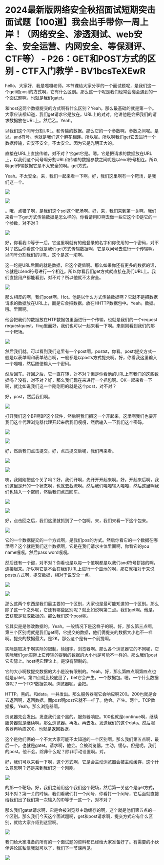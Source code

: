 # 2024最新版网络安全秋招面试短期突击面试题【100道】我会出手带你一周上岸！（网络安全、渗透测试、web安全、安全运营、内网安全、等保测评、CTF等） - P26：GET和POST方式的区别 - CTF入门教学 - BV1bcsTeXEwR

hello，大家好，我是嘎嘎老师。本节课给大家分享的一个面试题呢，是我们这一个get和post的方式啊，它有什么区别。那么这一个呢是我们经常会碰会遇到的一个面试题啊。也就是我们gatet。

和host这两个数据提交的方式啊有什么区别？Yeah。那么最基础的就是第一个。大家应该都知道，我们get请求它是放在。URL上的对对。他讲他是会把我们的请求数据放在URL上。然后乙。Yeah。

以我们这个问号分割URL。和传输的数据。那么它的一个参数啊。参数之间呢。是以。and符号。也就是我们这个麻花相连。所以呢。所以啊我们get它去进行一个数据传输，它安不安全，不太安全。因为它是光明正大的。

直接在URL上直接传输，对不对？它get它是。嗯。它是把请求的数据放在URL上，以我们这个问号啊分割URL和传输的数据参数之间呢是以end符号相连。所以啊get传输数据它是不太安全的啊。get方式。

Yeah。不太安全。来，我们一起来看一下啊。好，我们这里啊有一个靶场，是我们这一个。

![](img/3a67ca79740f5ea5b9659de99c1dab12_1.png)

![](img/3a67ca79740f5ea5b9659de99c1dab12_2.png)

。哦，点错了啊，是我们这个soI这个靶场啊。好，来，我们来到第一关啊。我们来看一下get方式传输数据是怎么样的。你看请用ID啊去做一些它这个ID是它的一个参数，对不对？



![](img/3a67ca79740f5ea5b9659de99c1dab12_4.png)

好，你看我ID等于一后，它这里啊就有的他登录的名字和你使用的一个密码，对不对？然后你看这个就是我们get方式传输数据啊，它是以问号去进行一个传输啊。以问号分割我们的URL，这个是这一坨啊。

这一坨是URL后面的就是数据，它这个键值啊。那么如果你还有更多的数据的话，它就是以end符号进行一个相连。所以你看我们get方式就直接在我们URL上。我们直接用户都能看到，对不对？所以他就不太安全。



![](img/3a67ca79740f5ea5b9659de99c1dab12_6.png)

那么相反的啊，我们post啊。Hot。他是以什么方式传输数据啊？它就不是把数据请求的数据放在URL上，而是它会把数据。放在HHTTP数据包中。Yeah。数据。哦。里面啊。

他会把我们的数据放在HTP数据包里面进行一个传输，也就是我们的一个request requestquest。fing里面好，我们也可以一起来看一下啊。来刚刚看到我们的那一个靶场。



![](img/3a67ca79740f5ea5b9659de99c1dab12_8.png)

然后我们就。可以看到我们这里有一个post啊。postst，你看。postt提交方式一般是以表单啊和表单结合啊，一般都是以posts方式提交啊。好，你看我这里输入一个嘎嘎，然后随便输入一个密码。

然后回车。好回之后，它一直在转，对不对？但是你看他的URL上有我们的这些数据吗？没有，对不对？好，那么我们现在来进行一个抓包啊。OK一起来看一下啊，就比如说我们这一个刚刚用的就是这个post，对不对？

好，post，然后我们啊。

![](img/3a67ca79740f5ea5b9659de99c1dab12_10.png)

打开我们这个BP啊BP这个软件，然后啊我们把这一个开起来，这里啊我们也要开我们这个代理浏览器代理开起来后我们嘎嘎，然后输入一下我们这个密码。



![](img/3a67ca79740f5ea5b9659de99c1dab12_12.png)

![](img/3a67ca79740f5ea5b9659de99c1dab12_13.png)

好，然后我们点击提交。好，点击提交后呢，我们再来看。

![](img/3a67ca79740f5ea5b9659de99c1dab12_15.png)

![](img/3a67ca79740f5ea5b9659de99c1dab12_16.png)

咦，我刚刚把这个关了吗？好，我们开啊，先开开开起来啊。好，开起来后啊，我们这里是开的一个状态啊，也就去截流啊。然后我们嘎嘎输入嘎嘎，然后这里啊我们也输入一个密码，然后我们点击回车。



![](img/3a67ca79740f5ea5b9659de99c1dab12_18.png)

![](img/3a67ca79740f5ea5b9659de99c1dab12_19.png)

好，点击回之后，我们这里就抓到了一个包啊。来，我们来看一下这个包来。

![](img/3a67ca79740f5ea5b9659de99c1dab12_21.png)

它的一个数据提交的一个方式啊，是我们pos的方式。然后你看它的一个数据在哪里啊？这个就是我们这个数据啊，它是在我们请求主体里面啊，你看它的you name嘎嘎，然后pass word嘎嘎。

然后还有一个键，对不对？你看也是以每一个值啊都是以我们and符号拼接的啊，连接起来。所以啊它是不会在我们URL上进行一个显示的啊，那它就相对于来说posts方式啊，提交数据，相对于说安全一点。



![](img/3a67ca79740f5ea5b9659de99c1dab12_23.png)

![](img/3a67ca79740f5ea5b9659de99c1dab12_24.png)

那么这两个东西是我们最主要的一个区别，大家也是最可能知道的一个区别。那么除了这一个之外呢，它还有哪些区别呢？就比如说啊第二点。我们get啊。他是。去获取是获取数据的。那么我们这个post呢。

它其实是是修改数据的。Yeah。一般情况下是这样子的啊。好，那么第三点啊，第三个区别呢就是我们get啊，它提交的数据，他们俩提交的数据大小也不一样啊。提交的数据最大。是2K。那么这个是有一个前提啊。

实际是取决于啊实际的限制。徐姐宇。浏览器啊。那么各个浏览器它的不同呢，它实际我们get实际上它传输的提到的数据的大小也是可能不一样的。那么我们post它实际上。host呢它理论上。是没有限制的。

它的大小啊数提交数据的大小是没有限制的。Yeah。好，那么第四点啊第四点也就是gatet。第四点就比较底层了，bet它会产生。一个数据包。嗯。一个什么数据包呢？一个TCP数据包啊。浏览器呢。会把。

HTTP。黑的。和data。一并发出。那么服务器呢它会响应啊200。200也就是会去返回啊，返回数据。而post啊post它就不一样了。他会。产生。两个。TCP数据报。Yeah。那么浏览器啊。

浏览器先会发出。发送我们这个黑的。服务器响应。100也就是continue啊，继续服务器就是继续啊。那么浏览器。再发。再去发。发送我们的这个data。然后服务器再响应200。也就是返回数据。

这个是他们俩的一个不太大家可能不太知道的一个区别啊。那么我们第五点啊，最后一个。也就是gatet。请求啊，他会。会被浏览器。主动。缓存。但是呢。我们的post。他不会。除非什么呢？除非手动设置啊。对。

好，我们可以来看一下啊，这个方式啊，它是会主动浏览器会被主动缓存，这个什么意思啊？还是来到我们这一个刚刚。



![](img/3a67ca79740f5ea5b9659de99c1dab12_26.png)

的那一个靶场。好，我们之前用这个我们这个靶场，然后第一关这个是get方式，对不对？第一关的时候，我们看我们打一个问号，你看打一个问号，它后面就直接给我们出了我们第一次输入的ID等于一这一个，对不对？

那么我们gatet请求啊，它是会被浏览器主动缓存的啊，这个就是他们第五点的一个区别。那么我们今天这个面试题啊，get和post请求啊，提交方式它有什么区别，就给大家介绍到这里啊。



![](img/3a67ca79740f5ea5b9659de99c1dab12_28.png)

我们给大家准备的所有的一个面试题的资料都已经给大家准备好了。有需要的小伙伴评论区私信我就可以了，我们下一节课再见。



![](img/3a67ca79740f5ea5b9659de99c1dab12_30.png)